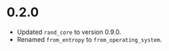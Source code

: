 # 0.2.0

- Updated `rand_core` to version 0.9.0.
- Renamed `from_entropy` to `from_operating_system`.
